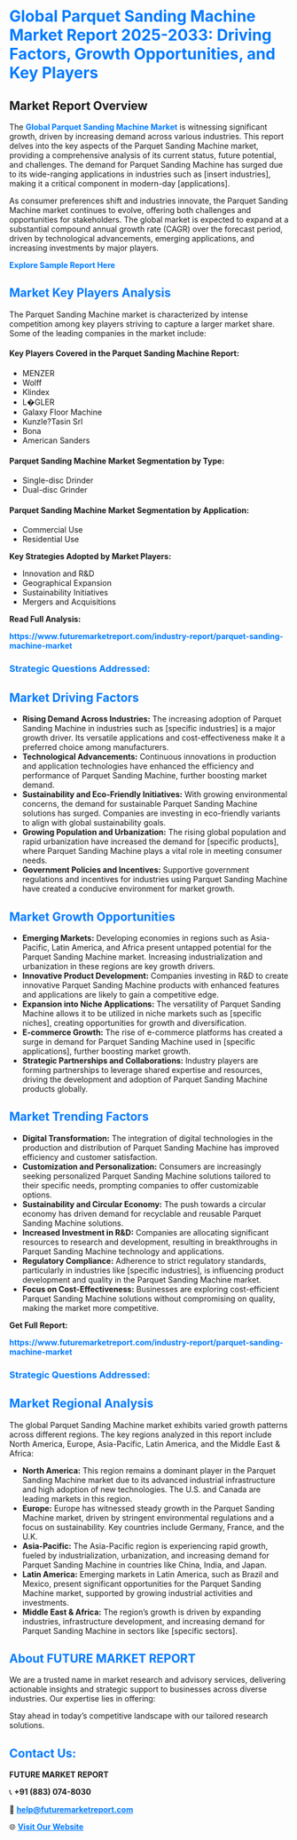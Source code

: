 <h1 style="color: #007BFF;">Global Parquet Sanding Machine Market Report 2025-2033: Driving Factors, Growth Opportunities, and Key Players</h1>

<section id="overview">
<h2>Market Report Overview</h2>
<p>The <a href="https://www.futuremarketreport.com/industry-report/parquet-sanding-machine-market" style="color: #007BFF; text-decoration: none;"><strong>Global Parquet Sanding Machine Market</strong></a> is witnessing significant growth, driven by increasing demand across various industries. This report delves into the key aspects of the Parquet Sanding Machine market, providing a comprehensive analysis of its current status, future potential, and challenges. The demand for Parquet Sanding Machine has surged due to its wide-ranging applications in industries such as [insert industries], making it a critical component in modern-day [applications].</p>
<p>As consumer preferences shift and industries innovate, the Parquet Sanding Machine market continues to evolve, offering both challenges and opportunities for stakeholders. The global market is expected to expand at a substantial compound annual growth rate (CAGR) over the forecast period, driven by technological advancements, emerging applications, and increasing investments by major players.</p>
</section>

<section id="overview">
<p><a href="https://www.futuremarketreport.com/request-sample/reportId=42771" style="color: #007BFF; text-decoration: none;"><strong>Explore Sample Report Here</strong></a></p>
</section>

<section id="key-players">
<h2 style="color: #007BFF;">Market Key Players Analysis</h2>
<p>The Parquet Sanding Machine market is characterized by intense competition among key players striving to capture a larger market share. Some of the leading companies in the market include:</p>
<h4>Key Players Covered in the Parquet Sanding Machine Report:</h4>
<ul><li>MENZER</li><li>Wolff</li><li>Klindex</li><li>L�GLER</li><li>Galaxy Floor Machine</li><li>Kunzle?Tasin Srl</li><li>Bona</li><li>American Sanders</li></ul>
<h4>Parquet Sanding Machine Market Segmentation by Type:</h4>
<ul><li>Single-disc Drinder</li><li>Dual-disc Grinder</li></ul>

<h4>Parquet Sanding Machine Market Segmentation by Application:</h4>
<ul><li>Commercial Use</li><li>Residential Use</li></ul>
<p><strong>Key Strategies Adopted by Market Players:</strong></p>
<ul>
<li>Innovation and R&D</li>
<li>Geographical Expansion</li>
<li>Sustainability Initiatives</li>
<li>Mergers and Acquisitions</li>
</ul>
</section>

<section>
<p><strong>Read Full Analysis: </strong></p><a href="https://www.futuremarketreport.com/industry-report/parquet-sanding-machine-market" style="color: #007BFF; text-decoration: none;"><strong>https://www.futuremarketreport.com/industry-report/parquet-sanding-machine-market</strong></a>
<h3 style="color: #007BFF;">Strategic Questions Addressed:</h3>
</section>

<section id="driving-factors">
<h2 style="color: #007BFF;">Market Driving Factors</h2>
<ul>
<li><strong>Rising Demand Across Industries:</strong> The increasing adoption of Parquet Sanding Machine in industries such as [specific industries] is a major growth driver. Its versatile applications and cost-effectiveness make it a preferred choice among manufacturers.</li>
<li><strong>Technological Advancements:</strong> Continuous innovations in production and application technologies have enhanced the efficiency and performance of Parquet Sanding Machine, further boosting market demand.</li>
<li><strong>Sustainability and Eco-Friendly Initiatives:</strong> With growing environmental concerns, the demand for sustainable Parquet Sanding Machine solutions has surged. Companies are investing in eco-friendly variants to align with global sustainability goals.</li>
<li><strong>Growing Population and Urbanization:</strong> The rising global population and rapid urbanization have increased the demand for [specific products], where Parquet Sanding Machine plays a vital role in meeting consumer needs.</li>
<li><strong>Government Policies and Incentives:</strong> Supportive government regulations and incentives for industries using Parquet Sanding Machine have created a conducive environment for market growth.</li>
</ul>
</section>

<section id="growth-opportunities">
<h2 style="color: #007BFF;">Market Growth Opportunities</h2>
<ul>
<li><strong>Emerging Markets:</strong> Developing economies in regions such as Asia-Pacific, Latin America, and Africa present untapped potential for the Parquet Sanding Machine market. Increasing industrialization and urbanization in these regions are key growth drivers.</li>
<li><strong>Innovative Product Development:</strong> Companies investing in R&D to create innovative Parquet Sanding Machine products with enhanced features and applications are likely to gain a competitive edge.</li>
<li><strong>Expansion into Niche Applications:</strong> The versatility of Parquet Sanding Machine allows it to be utilized in niche markets such as [specific niches], creating opportunities for growth and diversification.</li>
<li><strong>E-commerce Growth:</strong> The rise of e-commerce platforms has created a surge in demand for Parquet Sanding Machine used in [specific applications], further boosting market growth.</li>
<li><strong>Strategic Partnerships and Collaborations:</strong> Industry players are forming partnerships to leverage shared expertise and resources, driving the development and adoption of Parquet Sanding Machine products globally.</li>
</ul>
</section>

<section id="trending-factors">
<h2 style="color: #007BFF;">Market Trending Factors</h2>
<ul>
<li><strong>Digital Transformation:</strong> The integration of digital technologies in the production and distribution of Parquet Sanding Machine has improved efficiency and customer satisfaction.</li>
<li><strong>Customization and Personalization:</strong> Consumers are increasingly seeking personalized Parquet Sanding Machine solutions tailored to their specific needs, prompting companies to offer customizable options.</li>
<li><strong>Sustainability and Circular Economy:</strong> The push towards a circular economy has driven demand for recyclable and reusable Parquet Sanding Machine solutions.</li>
<li><strong>Increased Investment in R&D:</strong> Companies are allocating significant resources to research and development, resulting in breakthroughs in Parquet Sanding Machine technology and applications.</li>
<li><strong>Regulatory Compliance:</strong> Adherence to strict regulatory standards, particularly in industries like [specific industries], is influencing product development and quality in the Parquet Sanding Machine market.</li>
<li><strong>Focus on Cost-Effectiveness:</strong> Businesses are exploring cost-efficient Parquet Sanding Machine solutions without compromising on quality, making the market more competitive.</li>
</ul>
</section>

<section>
<p><strong>Get Full Report: </strong></p><a href="https://www.futuremarketreport.com/industry-report/parquet-sanding-machine-market" style="color: #007BFF; text-decoration: none;"><strong>https://www.futuremarketreport.com/industry-report/parquet-sanding-machine-market</strong></a>
<h3 style="color: #007BFF;">Strategic Questions Addressed:</h3>
</section>


<section id="regional-analysis">
<h2 style="color: #007BFF;">Market Regional Analysis</h2>
<p>The global Parquet Sanding Machine market exhibits varied growth patterns across different regions. The key regions analyzed in this report include North America, Europe, Asia-Pacific, Latin America, and the Middle East & Africa:</p>
<ul>
<li><strong>North America:</strong> This region remains a dominant player in the Parquet Sanding Machine market due to its advanced industrial infrastructure and high adoption of new technologies. The U.S. and Canada are leading markets in this region.</li>
<li><strong>Europe:</strong> Europe has witnessed steady growth in the Parquet Sanding Machine market, driven by stringent environmental regulations and a focus on sustainability. Key countries include Germany, France, and the U.K.</li>
<li><strong>Asia-Pacific:</strong> The Asia-Pacific region is experiencing rapid growth, fueled by industrialization, urbanization, and increasing demand for Parquet Sanding Machine in countries like China, India, and Japan.</li>
<li><strong>Latin America:</strong> Emerging markets in Latin America, such as Brazil and Mexico, present significant opportunities for the Parquet Sanding Machine market, supported by growing industrial activities and investments.</li>
<li><strong>Middle East & Africa:</strong> The region’s growth is driven by expanding industries, infrastructure development, and increasing demand for Parquet Sanding Machine in sectors like [specific sectors].</li>
</ul>
</section>

<footer>
<h2 style="color: #007BFF;">About FUTURE MARKET REPORT</h2>
<p>We are a trusted name in market research and advisory services, delivering actionable insights and strategic support to businesses across diverse industries. Our expertise lies in offering:</p>

<p>Stay ahead in today’s competitive landscape with our tailored research solutions.</p>

<h2 style="color: #007BFF;">Contact Us:</h2>
<p><strong>FUTURE MARKET REPORT</strong></p>
<p>📞 <strong>+91 (883) 074-8030</strong></p>
<p>📧 <strong><a href="mailto:help@futuremarketreport.com" style="color: #007BFF;">help@futuremarketreport.com</a></strong></p>
<p>🌐 <strong><a href="https://www.futuremarketreport.com/" style="color: #007BFF;">Visit Our Website</a></strong></p>
</footer>